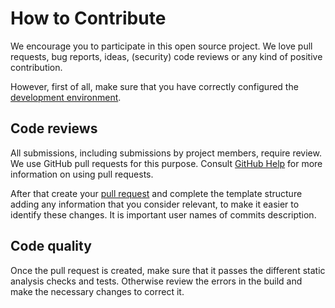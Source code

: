 # How to Contribute

We encourage you to participate in this open source project. We love pull requests, bug reports, ideas, (security) code reviews or any kind of positive contribution.

However, first of all, make sure that you have correctly configured the [development environment](https://github.com/VMadalin/kotlin-sample-app#environment-setup).

## Code reviews

All submissions, including submissions by project members, require review. We use GitHub pull requests for this purpose. Consult [GitHub Help](https://help.github.com/articles/about-pull-requests/) for more information on using pull requests.

After that create your [pull request](https://github.com/VMadalin/kotlin-sample-app/compare) and complete the template structure adding any information that you consider relevant, to make it easier to identify these changes. It is important user names of commits description.

## Code quality

Once the pull request is created, make sure that it passes the different static analysis checks and tests. Otherwise review the errors in the build and make the necessary changes to correct it.
